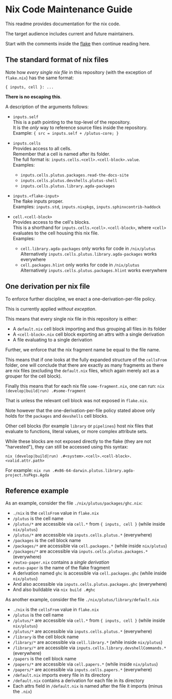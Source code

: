 # Nix Code Maintenance Guide

This readme provides documentation for the nix code.

The target audience includes current and future maintainers.

Start with the comments inside the [flake](../flake.nix) then continue reading here.

## The standard format of nix files 

Note how *every single nix file* in this repository (with the exception of `flake.nix`) has the same format:

```
{ inputs, cell }: ...
```

**There is no escaping this**.

A description of the arguments follows:

- `inputs.self`\
  This is a path pointing to the top-level of the repository.\
  It is the *only* way to reference source files inside the repository.\
  Example: `{ src = inputs.self + /plutus-core; }`

- `inputs.cells`\
  Provides access to all cells.\
  Remember that a cell is named after its folder.\
  The full format is: `inputs.cells.<cell>.<cell-block>.value`.\
  Examples:
  - `inputs.cells.plutus.packages.read-the-docs-site`
  - `inputs.cells.plutus.devshells.plutus-shell`
  - `inputs.cells.plutus.library.agda-packages`

- `inputs.<flake-input>`\
  The flake inputs proper.\
  Examples: `inputs.std`, `inputs.nixpkgs`, `inputs.sphinxcontrib-haddock`

- `cell.<cell-block>`\
  Provides access to the cell's blocks.\
  This is a shorthand for `inputs.cells.<cell>.<cell-block>`, where `<cell>` evaluates to the cell housing this nix file.\
  Examples:
  - `cell.library.agda-packages` only works for code in `/nix/plutus`\
    Alternatively `inputs.cells.plutus.library.agda-packages` works everywhere
  - `cell.packages.hlint` only works for code in `/nix/plutus`\
    Alternatively `inputs.cells.plutus.packages.hlint` works everywhere

## One derivation per nix file

To enforce further discipline, we enact a one-derivation-per-file policy.

This is currently applied *without exception*.

This means that every single nix file in this repository is either:

- A `default.nix` cell block importing and thus grouping all files in its folder
- A `<cell-block>.nix` cell block exporting an attrs with a single derivation
- A file evaluating to a single derivation

Further, we enforce that the nix fragment name be equal to the file name.

This means that if one looks at the fully expanded structure of the `cellsFrom` folder, one will conclude that there are exactly as many fragments as there are nix files (excluding the `default.nix` files, which again merely act as a grouper for the cell block).

Finally this means that for each nix file `some-fragment.nix`, one can run:
`nix (develop|build|run) .#some-fragment`

That is unless the relevant cell block was not exposed in `flake.nix`.

Note however that the one-derivation-per-file policy stated above only holds for the `packages` and `devshells` cell blocks.

Other cell blocks (for example `library` or `pipelines`) host nix files that evaluate to functions, literal values, or more complex attribute sets.

While these blocks are not exposed directly to the flake (they are not "harvested"), they can still be accessed using this syntax:

`nix (develop|build|run) .#<system>.<cell>.<cell-block>.<valid.attr.path>` 

For example:
`nix run .#x86-64-darwin.plutus.library.agda-project.hsPkgs.Agda`

## Reference example

As an example, consider the file `./nix/plutus/packages/ghc.nix`:

- `./nix` is the `cellsFrom` value in `flake.nix`
- `/plutus` is the cell name
- `/plutus/*` are accessible via `cell.*` from `{ inputs, cell }` (while inside `nix/plutus`)
- `/plutus/*` are accessible via `inputs.cells.plutus.*` (everywhere)
- `/packages` is the cell block name
- `/packages/*` are accessible via `cell.packages.*` (while inside `nix/plutus`)
- `/packages/*` are accessible via `inputs.cells.plutus.packages.*` (everywhere)
- `/eutxo-paper.nix` contains a *single derivation*
- `eutxo-paper` is the name of the flake fragment
- A derivation named `ghc` is accessible via `cell.packages.ghc` (while inside `nix/plutus`)
- And also accessible via `inputs.cells.plutus.packages.ghc` (everywhere)
- And also buildable via `nix build .#ghc`

As another example, consider the file `./nix/plutus/library/default.nix`

- `./nix` is the `cellsFrom` value in `flake.nix`
- `/plutus` is the cell name
- `/plutus/*` are accessible via `cell.*` from `{ inputs, cell }` (while inside `nix/plutus`)
- `/plutus/*` are accessible via `inputs.cells.plutus.*` (everywhere)
- `/library` is the cell block name
- `/library/*` are accessible via `cell.library.*` (while inside `nix/plutus`)
- `/library/*` are accessible via `inputs.cells.library.devshellCommands.*` (everywhere)
- `/papers` is the cell block name
- `/papers/*` are accessible via `cell.papers.*` (while inside `nix/plutus`)
- `/papers/*` are accessible via `inputs.cells.papers.*` (everywhere)
- `/default.nix` imports every file in its directory
- `/default.nix` contains a derivation for each file in its directory
- Each attrs field in `/default.nix` is named after the file it imports (minus the `.nix`)
